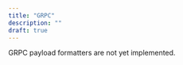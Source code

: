 ```yaml
---
title: "GRPC"
description: ""
draft: true
---
```


GRPC payload formatters are not yet implemented.
